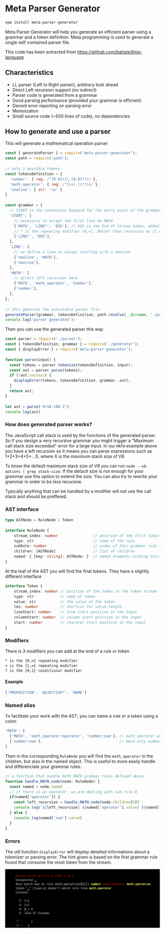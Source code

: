 # Meta Parser Generator

```bash
npm install meta-parser-generator
```

Meta Parser Generator will help you generate an efficient parser using a grammar and a token definition.
Meta programming is used to generate a single self contained parser file.

This code has been extracted from https://github.com/batiste/blop-language

## Characteristics

  * LL parser (Left to Right parser), arbitrary look ahead
  * Direct Left recursion support (no indirect)
  * Parser code is generated from a grammar
  * Good parsing performance (provided your grammar is efficient)
  * Decent error reporting on parsing error
  * Memoization
  * Small source code (~500 lines of code), no dependencies
  
## How to generate and use a parser

This will generate a mathematical operation parser
  
```javascript
const { generateParser } = require('meta-parser-generator');
const path = require('path');

// only 3 possible tokens
const tokensDefinition = {
  'number': { reg: /^[0-9]+(\.[0-9]*)?/ },
  'math_operator': { reg: /^(\+|-|\*|%)/ },
  'newline': { str: '\n' }
}

const grammar = {
  // START is the convention keyword for the entry point of the grammar
  'START': [
    // necessary to accept the first line be MATH
    ['MATH', 'LINE*', 'EOS'], // EOS is the End Of Stream token, added automatically by the tokenizer
    // * is the repeating modifier {0,∞}. Better than recursion as it does not use the call stack
    ['LINE*', 'EOS'],
  ],
  'LINE': [
    // we define a line as always starting with a newline
    ['newline', 'MATH'],
    ['newline'],
  ],
  'MATH': [
    // direct left recursion here
    ['MATH', 'math_operator', 'number'],
    ['number'],
  ],
};

// this generate the executable parser file
generateParser(grammar, tokensDefinition, path.resolve(__dirname, './parser.js'));
console.log('parser generated');
```

Then you can use the generated parser this way

```javascript
const parser = require('./parser');
const { tokensDefinition, grammar } = require('./generator');
const { displayError } = require('meta-parser-generator');

function parse(input) {
  const tokens = parser.tokenize(tokensDefinition, input);
  const ast = parser.parse(tokens);
  if (!ast.success) {
    displayError(tokens, tokensDefinition, grammar, ast);
  }
  return ast;
}

let ast = parse('9+10-190.3');
console.log(ast)
```

### How does generated parser works?

The JavaScript call stack is used by the functions of the generated parser. So if you design a very recursive grammar you might trigger a "Maximum call stack size exceeded" error for a large input. In our `MATH` example above you have a left recursion so it means you can parse expressions such as 
1+2+3+4+5+...X, where X is the maximum stack size of V8.

To know the default maximum stack size of V8 you can run `node --v8-options | grep stack-size`. If the default size is not enough for your grammar use this option to extend the size. You can also try to rewrite your grammar in order to be less recursive.

Typically anything that can be handled by a modifier will not use the call stack and should be preffered.

### AST interface

```typescript
type ASTNode = RuleNode | Token

interface RuleNode {
    stream_index: number                // position of the first token for this rule in the token stream
    type: str                           // name of the rule
    subRule: number                     // index of this grammar rule in the subrule array
    children: [ASTNode]                 // list of children
    named: { [key: string]: ASTNode; }  // named elements withing this rule, see named aliases 
}
```

At the leaf of the AST you will find the final tokens. They have a slightly different interface

```typescript
interface Token {
    stream_index: number // position of the token in the token stream
    type: str            // name of token
    value: str           // the value of the token
    len: number          // shortcut for value.length
    lineStart: number    // line start position in the input
    columnStart: number  // column start position in the input
    start: number        // charater start position in the input 
}
```

### Modifiers

There is 3 modifiers you can add at the end of a rule or token

```
* is the {0,∞} repeating modifier 
+ is the {1,∞} repeating modifier
? is the {0,1} conditional modifier
```

#### Example

```typescript
['PREPOSITION', 'ADJECTIVE*', 'NAME']
```

### Named alias

To facilitate your work with the AST, you can name a rule or a token using a colon

```typescript
'MATH': [
  ['MATH', 'math_operator:operator', 'number:num'], // math_operator and number token are named
  ['number:num'],                                   // here only number is named
]
```

Then in the corresponding `RuleNode` you will find the `math_operator` in the children, but also in the named object.
This is useful to more easily handle and differenciate your grammar rules:

```typescript
// a function that handle both MATH grammar rules defined above
function handle_MATH_node(node: RuleNode) {
  const named = node.named
  // if there is an operator, we are dealing with sub rule 0
  if(named['operator']) {
    const left_recursion = handle_MATH_node(node.children[0])
    console.log(`${left_recursion} ${named['operator'].value} ${named['num'].value}`)
  } else {
    console.log(named['num'].value)
  }
}
```


### Errors

The util function `displayError` will display detailed informations about a tokenizer or parsing error. The hint given
is based on the first grammar rule found that consume the most token from the stream.

<img src="/error.png" width="800">
